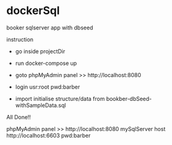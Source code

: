 # dockerSql
booker sqlserver app with dbseed

instruction

- go inside projectDir

- run docker-compose up

- goto phpMyAdmin panel >> http://localhost:8080

- login usr:root pwd:barber

- import initialise structure/data from bookber-dbSeed-withSampleData.sql

All Done!!



phpMyAdmin panel >> http://localhost:8080
mySqlServer host http://localhost:6603 pwd:barber
